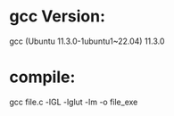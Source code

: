 # gcc Version:
gcc (Ubuntu 11.3.0-1ubuntu1~22.04) 11.3.0

# compile: 
gcc file.c -lGL -lglut -lm -o file_exe
